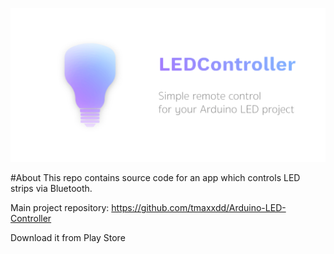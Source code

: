 ![Project logo](led_controller_promo.png)

#About
This repo contains source code for an app which controls LED strips via Bluetooth.

Main project repository:
https://github.com/tmaxxdd/Arduino-LED-Controller

Download it from Play Store
